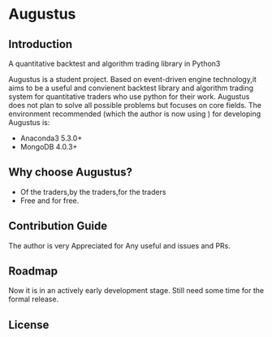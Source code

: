 # Augustus
## Introduction
A quantitative backtest and algorithm trading library in Python3

Augustus is a student project. Based on event-driven engine technology,it aims to be a useful and convienent backtest library and algorithm trading system for quantitative traders who use python for their work. Augustus does not plan to solve all possible problems but focuses on core fields. 
The environment recommended (which the author is now using ) for developing Augustus is:
- Anaconda3 5.3.0+
- MongoDB 4.0.3+

## Why choose Augustus?
- Of the traders,by the traders,for the traders
- Free and for free.
## Contribution Guide
The author is very Appreciated for Any useful and issues and PRs.
## Roadmap
Now it is in an actively early development stage. Still need some time for the formal release.
## License
